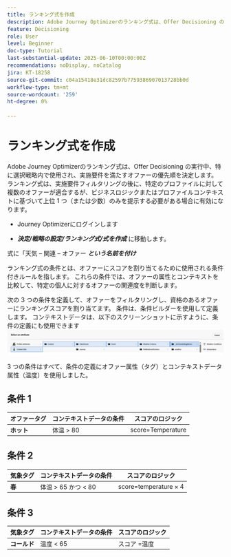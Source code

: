 ```yaml
---
title: ランキング式を作成
description: Adobe Journey Optimizerのランキング式は、Offer Decisioning の実行中、特に選択戦略内で使用され、実施要件を満たすオファーの優先順を決定します。
feature: Decisioning
role: User
level: Beginner
doc-type: Tutorial
last-substantial-update: 2025-06-10T00:00:00Z
recommendations: noDisplay, noCatalog
jira: KT-18258
source-git-commit: c04a15418e31dc82597b7759386907013728bb0d
workflow-type: tm+mt
source-wordcount: '259'
ht-degree: 0%

---
```


# ランキング式を作成

Adobe Journey Optimizerのランキング式は、Offer Decisioning の実行中、特に選択戦略内で使用され、実施要件を満たすオファーの優先順を決定します。 ランキング式は、実施要件フィルタリングの後に、特定のプロファイルに対して複数のオファーが適合するが、ビジネスロジックまたはプロファイルコンテキストに基づいて上位 1 つ（または少数）のみを提示する必要がある場合に有効になります。

* Journey Optimizerにログインします

* _**決定/戦略の設定/ランキング式/式を作成**_ に移動します。

式に「天気 – 関連 – オファー _**という名前を付け**_



ランキング式の条件とは、オファーにスコアを割り当てるために使用される条件付きルールを指します。 これらの条件では、オファーの属性とコンテキストを比較して、特定の個人に対するオファーの関連度を判断します。

次の 3 つの条件を定義して、オファーをフィルタリングし、資格のあるオファーにランキングスコアを割り当てます。 条件は、条件ビルダーを使用して定義します。 コンテキストデータは、以下のスクリーンショットに示すように、条件の定義にも使用できます
![contxt-data](assets/context-data.png)

3 つの条件はすべて、条件の定義にオファー属性（タグ）とコンテキストデータ属性（温度）を使用しました。

## 条件 1

| **オファータグ** | **コンテキストデータの条件** | **スコアのロジック** |
|------------------|---------------------|-------------------------------------|
| **ホット** | 体温 > 80 | score=Temperature |


## 条件 2

| **気象タグ** | **コンテキストデータの条件** | **スコアのロジック** |
|------------------|---------------------------|----------------------------------------------|
| **春** | 体温 > 65 かつ &lt; 80 | score=temperature × 4 |

## 条件 3

| **気象タグ** | **コンテキストデータの条件** | **スコアのロジック** |
|------------------|---------------------------|----------------------------------------------|
| **コールド** | 温度 &lt; 65 | スコア =温度 |
